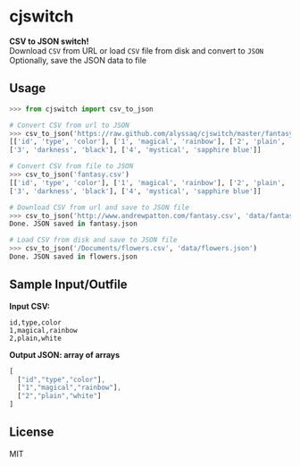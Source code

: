 # cjswitch

**CSV to JSON switch!**     
Download `CSV` from URL or load `CSV` file from disk and convert to `JSON`   
Optionally, save the JSON data to file

## Usage

```python
>>> from cjswitch import csv_to_json 

# Convert CSV from url to JSON
>>> csv_to_json('https://raw.github.com/alyssaq/cjswitch/master/fantasy.csv')
[['id', 'type', 'color'], ['1', 'magical', 'rainbow'], ['2', 'plain', 'white'], 
['3', 'darkness', 'black'], ['4', 'mystical', 'sapphire blue']]

# Convert CSV from file to JSON
>>> csv_to_json('fantasy.csv')
[['id', 'type', 'color'], ['1', 'magical', 'rainbow'], ['2', 'plain', 'white'], 
['3', 'darkness', 'black'], ['4', 'mystical', 'sapphire blue']]

# Download CSV from url and save to JSON file
>>> csv_to_json('http://www.andrewpatton.com/fantasy.csv', 'data/fantasy.json')
Done. JSON saved in fantasy.json

# Load CSV from disk and save to JSON file
>>> csv_to_json('/Documents/flowers.csv', 'data/flowers.json')
Done. JSON saved in flowers.json
```

## Sample Input/Outfile
**Input CSV:**

```csv
id,type,color
1,magical,rainbow
2,plain,white
```

**Output JSON: array of arrays**

```js
[
  ["id","type","color"],
  ["1","magical","rainbow"],
  ["2","plain","white"]
]
```

## License
MIT